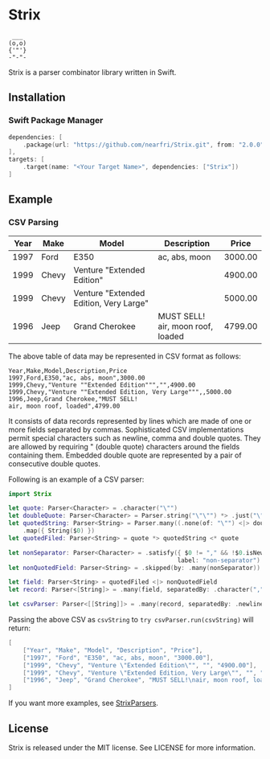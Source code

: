 # Strix
```
 ___
(o,o)
{'"'}
-"-"-
```
Strix is a parser combinator library written in Swift.

## Installation

### Swift Package Manager
```swift
dependencies: [
    .package(url: "https://github.com/nearfri/Strix.git", from: "2.0.0")
],
targets: [
    .target(name: "<Your Target Name>", dependencies: ["Strix"])
]
```

## Example
### CSV Parsing
| Year | Make | Model | Description | Price |
| ---- | ---- | ----- | ----------- | ----- |
| 1997 | Ford | E350 | ac, abs, moon | 3000.00 |
| 1999 | Chevy | Venture "Extended Edition" | | 4900.00 |
| 1999 | Chevy | Venture "Extended Edition, Very Large" | | 5000.00 |
| 1996 | Jeep | Grand Cherokee | MUST SELL!<br>air, moon roof, loaded | 4799.00 |

The above table of data may be represented in CSV format as follows:
```
Year,Make,Model,Description,Price
1997,Ford,E350,"ac, abs, moon",3000.00
1999,Chevy,"Venture ""Extended Edition""","",4900.00
1999,Chevy,"Venture ""Extended Edition, Very Large""",,5000.00
1996,Jeep,Grand Cherokee,"MUST SELL!
air, moon roof, loaded",4799.00
```

It consists of data records represented by lines which are made of one or more fields separated by commas. Sophisticated CSV implementations permit special characters such as newline, comma and double quotes. They are allowed by requiring " (double quote) characters around the fields containing them. Embedded double quote are represented by a pair of consecutive double quotes.

Following is an example of a CSV parser:
```swift
import Strix

let quote: Parser<Character> = .character("\"")
let doubleQuote: Parser<Character> = Parser.string("\"\"") *> .just("\"")
let quotedString: Parser<String> = Parser.many((.none(of: "\"") <|> doubleQuote))
    .map({ String($0) })
let quotedFiled: Parser<String> = quote *> quotedString <* quote

let nonSeparator: Parser<Character> = .satisfy({ $0 != "," && !$0.isNewline },
                                               label: "non-separator")
let nonQuotedField: Parser<String> = .skipped(by: .many(nonSeparator))

let field: Parser<String> = quotedFiled <|> nonQuotedField
let record: Parser<[String]> = .many(field, separatedBy: .character(","))

let csvParser: Parser<[[String]]> = .many(record, separatedBy: .newline)
```

Passing the above CSV as `csvString` to `try csvParser.run(csvString)` will return:
```swift
[
    ["Year", "Make", "Model", "Description", "Price"],
    ["1997", "Ford", "E350", "ac, abs, moon", "3000.00"],
    ["1999", "Chevy", "Venture \"Extended Edition\"", "", "4900.00"],
    ["1999", "Chevy", "Venture \"Extended Edition, Very Large\"", "", "5000.00"],
    ["1996", "Jeep", "Grand Cherokee", "MUST SELL!\nair, moon roof, loaded", "4799.00"]
]
```

If you want more examples, see [StrixParsers](./Sources/StrixParsers/).

## License
Strix is released under the MIT license. See LICENSE for more information.
